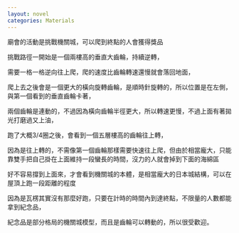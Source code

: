 ```yaml
---
layout: novel
categories: Materials
---
```


廟會的活動是挑戰機關城，可以爬到終點的人會獲得獎品  

挑戰路徑一開始是一個兩樓高的垂直大齒輪，持續逆轉，  

需要一格一格逆向往上爬，爬的速度比齒輪轉速還慢就會落回地面，  

爬上去之後會是一個更大的橫向旋轉齒輪，是順時針旋轉的，所以位置是在左側，與第一個看到的垂直齒輪卡著，  

兩個齒輪是連動的，不過因為橫向齒輪半徑更大，所以轉速更慢，不過上面有著拋光打磨過又上油，  

跑了大概3/4圈之後，會看到一個五層樓高的齒輪往上轉，  

因為是往上轉的，不需像第一個齒輪那樣需要快速往上爬，但由於相當龐大，只能靠雙手把自己掛在上面維持一段蠻長的時間，沒力的人就會掉到下面的海綿區  

好不容易撐到上面來，才會看到機關城的本體，是相當龐大的日本城結構，可以在屋頂上跑一段距離的程度  

因為是瓦楞其實沒有那麼好跑，只要在計時的時間內到達終點，不限量的人數都能拿到紀念品，  

紀念品是部分格局的機關城模型，而且是齒輪可以轉動的，所以很受歡迎。  
